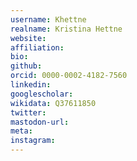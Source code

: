 ```yaml
---
username: Khettne
realname: Kristina Hettne
website: 
affiliation: 
bio: 
github: 
orcid: 0000-0002-4182-7560
linkedin: 
googlescholar: 
wikidata: Q37611850
twitter: 
mastodon-url: 
meta:
instagram:
---
```

